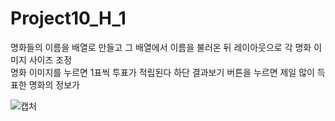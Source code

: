 # Project10_H_1

명화들의 이름을 배열로 만들고 그 배열에서 이름을 불러온 뒤 레이아웃으로 각 명화 이미지 사이즈 조정   
명화 이미지를 누르면 1표씩 투표가 적립된다
하단 결과보기 버튼을 누르면 제일 많이 득표한 명화의 정보가 

![캡처](https://user-images.githubusercontent.com/37572367/88145102-e45eb880-cc34-11ea-95d4-852b07199b90.PNG)

